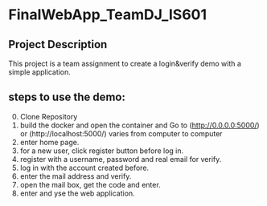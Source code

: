 # FinalWebApp_TeamDJ_IS601
## Project Description
This project is a team assignment to create a login&verify demo with a simple application.

## steps to use the demo:
0. Clone Repository 
1. build the docker and open the container and Go to (http://0.0.0.0:5000/) or (http://localhost:5000/) varies from computer to computer
2. enter home page.
3. for a new user, click register button before log in.
4. register with a username, password and real email for verify.
5. log in with the account created before.
6. enter the mail address and verify.
7. open the mail box, get the code and enter.
8. enter and yse the web application.
